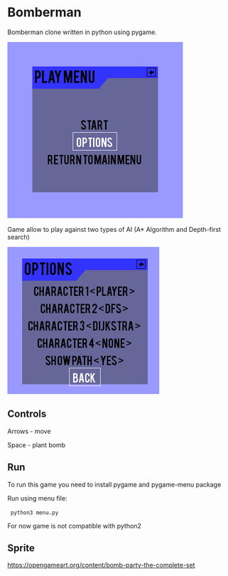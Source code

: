 # Bomberman 
 
Bomberman clone written in python using pygame. 
 
![](images/bomberman.gif)
 
Game allow to play against two types of AI (A* Algorithm and Depth-first search) 
 
![](images/git1.png)
 
## Controls 
Arrows - move 

Space - plant bomb 
 
## Run 
To run this game you need to install pygame and pygame-menu package

Run using menu file:

`` 
python3 menu.py 
`` 
 
For now game is not compatible with python2 
## Sprite 
 
https://opengameart.org/content/bomb-party-the-complete-set 
